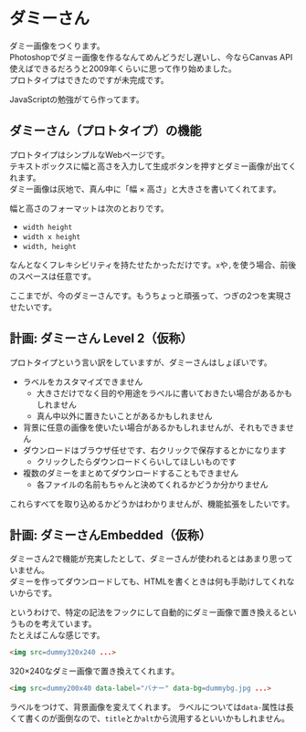 ダミーさん
==========

ダミー画像をつくります。  
Photoshopでダミー画像を作るなんてめんどうだし遅いし、今ならCanvas API使えばできるだろうと2009年くらいに思って作り始めました。  
プロトタイプはできたのですが未完成です。

JavaScriptの勉強がてら作ってます。

ダミーさん（プロトタイプ）の機能
--------------------------------

プロトタイプはシンプルなWebページです。  
テキストボックスに幅と高さを入力して生成ボタンを押すとダミー画像が出てくれます。  
ダミー画像は灰地で、真ん中に「幅 × 高さ」と大きさを書いてくれてます。

幅と高さのフォーマットは次のとおりです。

* `width height`
* `width x height`
* `width, height`

なんとなくフレキシビリティを持たせたかっただけです。`x`や`,`を使う場合、前後のスペースは任意です。

ここまでが、今のダミーさんです。もうちょっと頑張って、つぎの2つを実現させたいです。

計画: ダミーさん Level 2（仮称）
--------------------------------

プロトタイプという言い訳をしていますが、ダミーさんはしょぼいです。

* ラベルをカスタマイズできません
    * 大きさだけでなく目的や用途をラベルに書いておきたい場合があるかもしれません
    * 真ん中以外に置きたいことがあるかもしれません
* 背景に任意の画像を使いたい場合があるかもしれませんが、それもできません
* ダウンロードはブラウザ任せです、右クリックで保存するとかになります
    * クリックしたらダウンロードくらいしてほしいものです 
* 複数のダミーをまとめてダウンロードすることもできません
    * 各ファイルの名前もちゃんと決めてくれるかどうか分かりません
 
これらすべてを取り込めるかどうかはわかりませんが、機能拡張をしたいです。

計画: ダミーさんEmbedded（仮称）
--------------------------------

ダミーさん2で機能が充実したとして、ダミーさんが使われるとはあまり思っていません。  
ダミーを作ってダウンロードしても、HTMLを書くときは何も手助けしてくれないからです。

というわけで、特定の記法をフックにして自動的にダミー画像で置き換えるというものを考えています。  
たとえばこんな感じです。

```html
<img src=dummy320x240 ...>
```

320×240なダミー画像で置き換えてくれます。

```html
<img src=dummy200x40 data-label="バナー" data-bg=dummybg.jpg ...>
```

ラベルをつけて、背景画像を変えてくれます。 
ラベルについては`data-`属性は長くて書くのが面倒なので、`title`とか`alt`から流用するといいかもしれません。